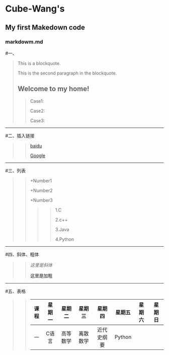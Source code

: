 # Cube-Wang's

## My first Makedown code

### markdowm.md
#一、
> This is a blockquote.
>
> This is the second paragraph in the blockquote.
>
> ## Welcome to my home!
>> Case1:
>>
>> Case2:
>> 
>> Case3:
>>
--------------------------------------------------
#二、插入链接
>> [baidu](www.baidu.com)
>>
>> [Google](www.google.com)
--------------------------------------------------
#三、列表
>> +Number1
>> 
>> +Number2
>> 
>> +Number3
>> 
>>>> 1.C
>>>>
>>>> 2.c++
>>>>
>>>> 3.Java
>>>> 
>>>> 4.Python
>>>> 
--------------------------------------------------
#四、斜体、粗体
>> *这里是斜体*
>>
>> **这里是加粗**
>>
--------------------------------------------------
#五、表格
>> 课程|星期一|星期二|星期三|星期四|星期五|星期六|星期日
>> :---:|:---:|:---:|:---:|:---:|:---:|:---:|:---:
>> 一|C语言|高等数学|离散数学|近代史纲要|Python| | 









